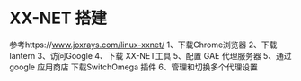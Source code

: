 # XX-NET 搭建
参考https://www.joxrays.com/linux-xxnet/
1、下载Chrome浏览器
2、下载 lantern
3、访问Google
4、下载 XX-NET工具
5、配置 GAE 代理服务器
5、通过google 应用商店 下载SwitchOmega 插件
6、管理和切换多个代理设置
